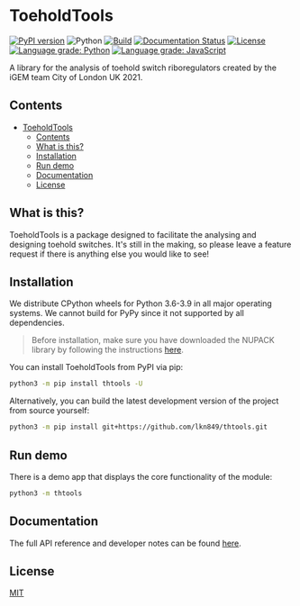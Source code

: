 # ToeholdTools
[![PyPI version](https://img.shields.io/pypi/v/thtools?style=flat-square)](https://pypi.org/project/thtools/)
![Python](https://img.shields.io/pypi/pyversions/thtools?style=flat-square)
[![Build](https://img.shields.io/github/workflow/status/lkn849/thtools/Build?style=flat-square)](https://github.com/lkn849/thtools/actions/workflows/autowheel.yml)
[![Documentation Status](https://readthedocs.org/projects/thtools/badge/?version=latest)](https://thtools.readthedocs.io/en/latest/?badge=latest)
[![License](https://img.shields.io/pypi/l/thtools.svg?style=flat-square)](LICENSE)
[![Language grade: Python](https://img.shields.io/lgtm/grade/python/g/lkn849/thtools.svg?logo=lgtm&style=flat-square)](https://lgtm.com/projects/g/lkn849/thtools/context:python)
[![Language grade: JavaScript](https://img.shields.io/lgtm/grade/javascript/g/lkn849/thtools.svg?logo=lgtm&style=flat-square)](https://lgtm.com/projects/g/lkn849/thtools/context:javascript)

A library for the analysis of toehold switch riboregulators created by the iGEM team City of London UK 2021.

## Contents
- [ToeholdTools](#toeholdtools)
  - [Contents](#contents)
  - [What is this?](#what-is-this)
  - [Installation](#installation)
  - [Run demo](#run-demo)
  - [Documentation](#documentation)
  - [License](#license)
  
## What is this?
ToeholdTools is a package designed to facilitate the analysing and designing toehold switches.
It's still in the making, so please leave a feature request
if there is anything else you would like to see!
## Installation
We distribute CPython wheels for Python 3.6-3.9 in all major operating systems.
We cannot build for PyPy since it not supported by all dependencies.

>Before installation, make sure you have downloaded the NUPACK library by following the instructions
[here](https://piercelab-caltech.github.io/nupack-docs/start/#installation-requirements).

You can install ToeholdTools from PyPI via pip:
```bash
python3 -m pip install thtools -U
```

Alternatively, you can build the latest development version of the project from source yourself:
```bash
python3 -m pip install git+https://github.com/lkn849/thtools.git
```

## Run demo
There is a demo app that displays the core functionality of the module:
```bash
python3 -m thtools
```

## Documentation
The full API reference and developer notes can be found [here](thtools.readthedocs.io).

## License
[MIT](LICENSE)